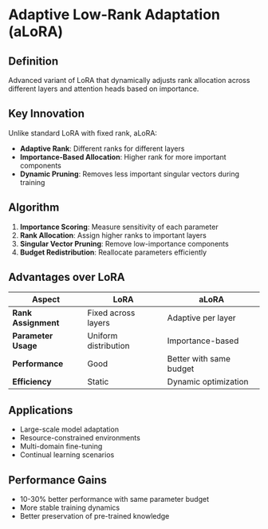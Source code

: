 # Adaptive Low-Rank Adaptation (aLoRA)

## Definition

Advanced variant of LoRA that dynamically adjusts rank allocation across different layers and attention heads based on importance.

## Key Innovation

Unlike standard LoRA with fixed rank, aLoRA:
- **Adaptive Rank**: Different ranks for different layers
- **Importance-Based Allocation**: Higher rank for more important components
- **Dynamic Pruning**: Removes less important singular vectors during training

## Algorithm

1. **Importance Scoring**: Measure sensitivity of each parameter
2. **Rank Allocation**: Assign higher ranks to important layers
3. **Singular Vector Pruning**: Remove low-importance components
4. **Budget Redistribution**: Reallocate parameters efficiently

## Advantages over LoRA

| Aspect | LoRA | aLoRA |
|--------|------|-------|
| **Rank Assignment** | Fixed across layers | Adaptive per layer |
| **Parameter Usage** | Uniform distribution | Importance-based |
| **Performance** | Good | Better with same budget |
| **Efficiency** | Static | Dynamic optimization |

## Applications

- Large-scale model adaptation
- Resource-constrained environments
- Multi-domain fine-tuning
- Continual learning scenarios

## Performance Gains

- 10-30% better performance with same parameter budget
- More stable training dynamics
- Better preservation of pre-trained knowledge

